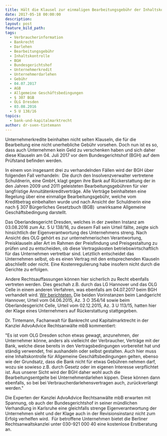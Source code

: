 ```yaml
---
title: Hält die Klausel zur einmaligen Bearbeitungsgebühr der Inhaltskontrolle stand? – Wichtiger Verhandlungstag des BGH für Unternehmer
date: 2017-05-18 00:00:00
description:
layout: post
feature_bild_path:
tags:
  - Verbraucherinformation
  - Bankrecht
  - Darlehen
  - Bearbeitungsgebühr
  - Inhaltskontrolle
  - BGH
  - Bundesgerichtshof
  - Unternehmerkredit
  - Unternehmerdarlehen
  - Gebühr
  - 04.07.2017
  - AGB
  - Allgemeine Geschäftsbedingungen
  - § 307 BGB
  - OLG Dresden
  - 03.08.2016
  - 5 U 138/16
topics:
  - bank-und-kapitalmarktrecht
author: dr-sven-tintemann
---
```



Unternehmerkredite beinhalten nicht selten Klauseln, die für die Bearbeitung eine nicht unerhebliche Gebühr vorsehen. Doch nun ist es so, dass auch Unternehmen kein Geld zu verschenken haben und sich daher diese Klauseln am 04. Juli 2017 vor dem Bundesgerichtshof (BGH) auf dem Prüfstand befinden werden.

In einem von insgesamt drei zu verhandelnden Fällen wird der BGH über folgenden Fall verhandeln:  Die durch den Insolvenzverwalter vertretene Schuldnerin, eine GmbH, klagt gegen ihre Bank auf Rückerstattung der in den Jahren 2009 und 2011 geleisteten Bearbeitungsgebühren für vier langfristige Annuitätenkreditverträge. Alle Verträge beinhalteten eine Regelung über eine einmalige Bearbeitungsgebühr, welche vom Kreditbetrag einbehalten wurde und nach Ansicht der Schuldnerin eine nach § 307 Bürgerliches Gesetzbuch (BGB)  unwirksame Allgemeine Geschäftsbedingung darstellt.

Das Oberlandesgericht Dresden, welches in der zweiten Instanz am 03.08.2016 zum Az. 5 U 138/16, zu diesem Fall sein Urteil fällte, zeigte sich hinsichtlich der Eigenverantwortung des Unternehmens streng. Nach Ansicht des OLG gehört es zur unternehmerischen Verantwortung, Preisklauseln aller Art im Rahmen der Preisfindung und Preisgestaltung zu prüfen und zu entscheiden, ob diese Vertragskosten betriebswirtschaftlich für das Unternehmen vertretbar sind. Letztlich entscheidet das Unternehmen selbst, ob es einen Vertrag mit den entsprechenden Klauseln abschließt oder nicht. Eine Kostenregulierung habe insofern nicht durch die Gerichte zu erfolgen.

Andere Rechtsauffassungen können hier sicherlich zu Recht ebenfalls vertreten werden. Dies geschah z.B. durch das LG Hannover und das OLG Celle in einem anderen Verfahren, was ebenfalls am 04.07.2017 beim BGH verhandelt wird. [Wir berichteten.](http://advoadvice.de/blog/bgh-verhandelt-zu-bearbeitungsentgelten-bei-unternehmerdarlehen/) Die beiden Vorinstanzen beim Landgericht Hannover, Urteil vom 04.06.2015, Az. 3 O 354/14 sowie beim Oberlandesgericht Celle, Urteil vom 02.12.2015, Az. 3 U 113/15, hatten hier der Klage eines Unternehmers auf Rückerstattung stattgegeben.

Dr. Tintemann, Fachanwalt für Bankrecht und Kapitalmarktrecht in der Kanzlei AdvoAdvice Rechtsanwälte mbB kommentiert:

"Es ist vom OLG Dresden schon etwas gewagt, anzunehmen, der Unternehmer könne, anders als vielleicht der Verbraucher, Verträge mit der Bank, welche diese bereits in den Vertragsbedingungen vorbereitet hat und ständig verwendet, frei aushandeln oder selbst gestalten. Auch hier muss eine Inhaltskontrolle für Allgemeine Geschäftsbedingungen gelten, ebenso wie der Grundsatz, dass die Bank nicht für etwas Gebühren nehmen darf, wozu sie sowieso z.B. durch Gesetz oder im eigenen Interesse verpflichtet ist. Aus unserer Sicht wird der BGH daher wohl auch die Bearbeitungsentgelte bei Unternehmerdarlehen kippen. Diese können dann ebenfalls, so bei bei Verbraucherdarlehensvertragen auch, zurückverlangt werden."

Die Experten der Kanzlei AdvoAdvice Rechtsanwälte mbB erwarten mit Spannung, ob auch der Bundesgerichtshof in seiner mündlichen Verhandlung in Karlsruhe eine gleichfalls strenge Eigenverantwortung der Unternehmen sieht und der Klage auch in der Revisionsinstanz nicht zum Erfolg verhelfen wird.  Für betroffene Unternehmen bietet die Berliner Rechtsanwaltskanzlei unter 030-921 000 40 eine kostenlose Erstberatung an.